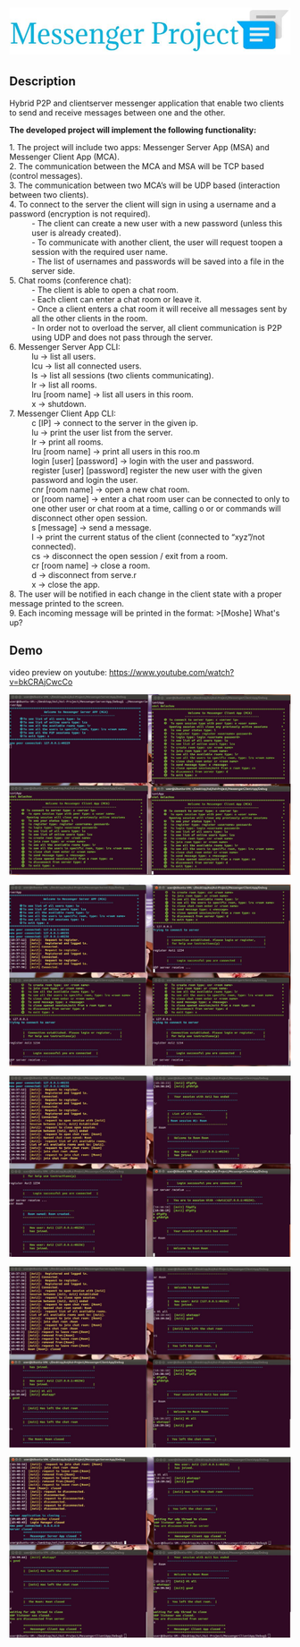 # ![pageres](media/headline_.JPG)

## Description

Hybrid P2P and clientserver messenger application that enable two clients to send and receive messages between one and the other.<p>
<b>The developed project will implement the following functionality:</b><p>

<dl>
  <dt>1. The project will include two apps: Messenger Server App (MSA) and Messenger Client App (MCA).</dt>
  <dt>2. The communication between the MCA and MSA will be TCP based (control messages).</dt>
  <dt>3. The communication between two MCA’s will be UDP based (interaction between two clients).</dt>
  <dt>4. To connect to the server the client will sign in using a username and a password (encryption is not required).</dt>
  <dd>- The client can create a new user with a new password (unless this user is already created).</dd>
  <dd>- To communicate with another client, the user will request toopen a session with the required user name.</dd>
  <dd>- The list of usernames and passwords will be saved into a file in the server side.</dd>
  <dt>5. Chat rooms (conference chat):</dt>
  <dd>- The client is able to open a chat room.</dd>
  <dd>- Each client can enter a chat room or leave it.</dd>
  <dd>- Once a client enters a chat room it will receive all messages sent by all the other clients in the room.</dd>
  <dd>- In order not to overload the server, all client communication is P2P using UDP and does not pass through the server.</dd>
  <dt>6. Messenger Server App CLI:</dt>
  <dd> lu -> list all users.</dd>
  <dd> lcu -> list all connected users.</dd>
  <dd> ls -> list all sessions (two clients communicating).</dd>
  <dd> lr -> list all rooms.</dd> 
  <dd> lru [room name] -> list all users in this room.</dd>
  <dd> x -> shutdown.</dd>
  <dt>7. Messenger Client App CLI:</dt>
  <dd> c [IP] ->  connect to the server in the given ip.</dd>
  <dd> lu -> print the user list from the server.</dd>
  <dd> lr -> print all rooms.</dd>
  <dd> lru [room name] ->  print all users in this roo.m</dd>
  <dd> login [user] [password] -> login with the user and password.</dd>
  <dd> register [user] [password] register the new user with the given password and login the user.</dd>
  <dd> cnr [room name] -> open a new chat room.</dd>
  <dd> or [room name] -> enter a chat room user can be connected to only to one other user or chat room at a time, calling o or or                                commands will disconnect other open session.</dd>
  <dd> s [message] -> send a message.</dd>
  <dd> l -> print the current status of the client (connected to “xyz”/not connected).</dd>
  <dd> cs -> disconnect the open session / exit from a room.</dd> 
  <dd> cr [room name] -> close a room.</dd>
  <dd> d -> disconnect from serve.r</dd>
  <dd> x -> close the app.</dd>
  <dt>8. The user will be notified in each change in the client state with a proper message printed to the screen.</dt>
  <dt>9. Each incoming message will be printed in the format: >[Moshe] What's up?</dt>
</dl>

## Demo

video preview on youtube:  https://www.youtube.com/watch?v=bkCRAjCwcCo

![My image](media/1.jpg)


![My image](media/2.jpg)


![My image](media/3.jpg)


![My image](media/4.jpg)


![My image](media/5.jpg)
